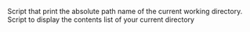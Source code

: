 Script that print the absolute path name of the current working directory.
Script to display the contents list of your current directory
